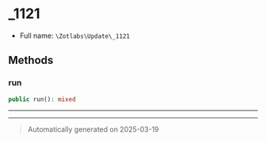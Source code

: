 
# _1121





* Full name: `\Zotlabs\Update\_1121`




## Methods


### run



```php
public run(): mixed
```












***


***
> Automatically generated on 2025-03-19
